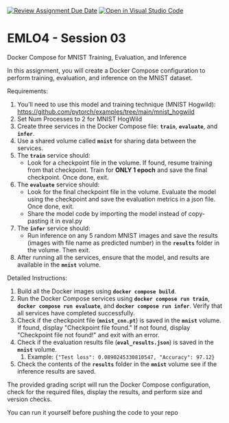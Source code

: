 [![Review Assignment Due Date](https://classroom.github.com/assets/deadline-readme-button-22041afd0340ce965d47ae6ef1cefeee28c7c493a6346c4f15d667ab976d596c.svg)](https://classroom.github.com/a/H1dh0F7f)
[![Open in Visual Studio Code](https://classroom.github.com/assets/open-in-vscode-2e0aaae1b6195c2367325f4f02e2d04e9abb55f0b24a779b69b11b9e10269abc.svg)](https://classroom.github.com/online_ide?assignment_repo_id=16005985&assignment_repo_type=AssignmentRepo)
# EMLO4 - Session 03

Docker Compose for MNIST Training, Evaluation, and Inference

In this assignment, you will create a Docker Compose configuration to perform training, evaluation, and inference on the MNIST dataset.

Requirements:

1. You’ll need to use this model and training technique (MNIST Hogwild): https://github.com/pytorch/examples/tree/main/mnist_hogwild
2. Set Num Processes to 2 for MNIST HogWild
3. Create three services in the Docker Compose file: **`train`**, **`evaluate`**, and **`infer`**.
4. Use a shared volume called **`mnist`** for sharing data between the services.
5. The **`train`** service should:
    - Look for a checkpoint file in the volume. If found, resume training from that checkpoint. Train for **ONLY 1 epoch** and save the final checkpoint. Once done, exit.
6. The **`evaluate`** service should:
    - Look for the final checkpoint file in the volume. Evaluate the model using the checkpoint and save the evaluation metrics in a json file. Once done, exit.
    - Share the model code by importing the model instead of copy-pasting it in eval.py
7. The **`infer`** service should:
    - Run inference on any 5 random MNIST images and save the results (images with file name as predicted number) in the **`results`** folder in the volume. Then exit.
8. After running all the services, ensure that the model, and results are available in the **`mnist`** volume.

Detailed Instructions:

1. Build all the Docker images using **`docker compose build`**.
2. Run the Docker Compose services using **`docker compose run train`**, **`docker compose run evaluate`**, and **`docker compose run infer`**. Verify that all services have completed successfully.
3. Check if the checkpoint file (**`mnist_cnn.pt`**) is saved in the **`mnist`** volume. If found, display "Checkpoint file found." If not found, display "Checkpoint file not found!" and exit with an error.
4. Check if the evaluation results file (**`eval_results.json`**) is saved in the **`mnist`** volume.
    1. Example: `{"Test loss": 0.0890245330810547, "Accuracy": 97.12}`
5. Check the contents of the **`results`** folder in the **`mnist`** volume see if the inference results are saved.

The provided grading script will run the Docker Compose configuration, check for the required files, display the results, and perform size and version checks.

You can run it yourself before pushing the code to your repo
